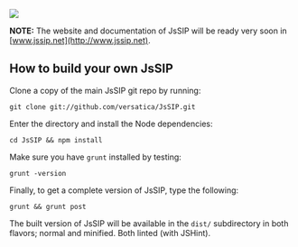<a href="http://www.jssip.net"><img src="http://www-test.jssip.net/images/jssip-banner.png"/></a>


**NOTE:** The website and documentation of JsSIP will be ready very soon in [www.jssip.net](http://www.jssip.net).


How to build your own JsSIP
----------------------------

Clone a copy of the main JsSIP git repo by running:

    git clone git://github.com/versatica/JsSIP.git

Enter the directory and install the Node dependencies:

    cd JsSIP && npm install


Make sure you have `grunt` installed by testing:

    grunt -version



Finally, to get a complete version of JsSIP, type the following:

    grunt && grunt post


The built version of JsSIP will be available in the `dist/` subdirectory in both flavors; normal and minified. Both linted (with JSHint).



